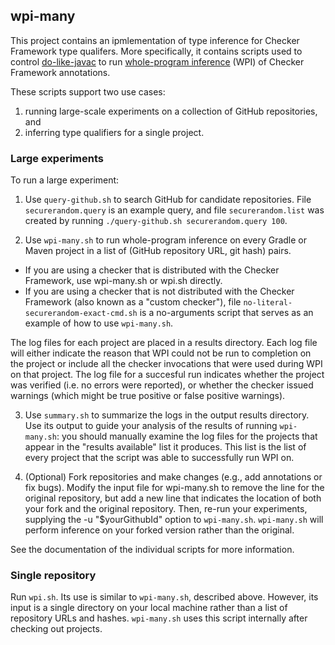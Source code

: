 ## wpi-many

This project contains an ipmlementation of type inference for Checker
Framework type qualifers.  More specifically, it contains scripts used to control
[do-like-javac](https://github.com/kelloggm/do-like-javac) to run
[whole-program
inference](https://checkerframework.org/manual/#whole-program-inference)
(WPI) of Checker Framework annotations.

These scripts support two use cases:
1. running large-scale experiments on a collection of GitHub repositories, and
2. inferring type qualifiers for a single project.

### Large experiments

To run a large experiment:

1. Use `query-github.sh` to search GitHub for candidate repositories.
File `securerandom.query` is an example query, and file `securerandom.list`
was created by running `./query-github.sh securerandom.query 100`.

2. Use `wpi-many.sh` to run whole-program inference on every
Gradle or Maven project in a list of (GitHub repository URL, git hash)
pairs.
 * If you are using a checker that is distributed with the Checker
   Framework, use wpi-many.sh or wpi.sh directly.
 * If you are using a checker that is not distributed with the Checker
   Framework (also known as a "custom checker"), file
   `no-literal-securerandom-exact-cmd.sh` is a no-arguments
   script that serves as an example of how to use `wpi-many.sh`.

The log files for each project are placed in a results directory.
Each log file will either indicate the reason that WPI could not
be run to completion on the project or include
all the checker invocations that were used during WPI on that project.
The log file for a succesful run indicates whether the project was verified
(i.e. no errors were reported), or whether the checker issued warnings
(which might be true positive or false positive warnings).

3. Use `summary.sh` to summarize the logs in the output results directory.
Use its output to guide your analysis of the results of running `wpi-many.sh`:
you should manually examine the log files for the projects that appear in the
"results available" list it produces. This list is the list of every project
that the script was able to successfully run WPI on.

4. (Optional) Fork repositories and make changes (e.g., add annotations or fix bugs).
Modify the input file for wpi-many.sh to remove the line for the original repository,
but add a new line that indicates the location of both your
fork and the original repository.
Then, re-run your experiments, supplying the -u "$yourGithubId" option to `wpi-many.sh`.
`wpi-many.sh` will perform inference on your forked version rather than
the original. 

See the documentation of the individual scripts for more information.

### Single repository

Run `wpi.sh`.
Its use is similar to `wpi-many.sh`, described above. However,
its input is a single directory on your local machine rather than
a list of repository URLs and hashes. `wpi-many.sh` uses this script internally
after checking out projects.
